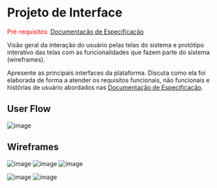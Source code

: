 
# Projeto de Interface

<span style="color:red">Pré-requisitos: <a href="2-Especificação do Projeto.md"> Documentação de Especificação</a></span>

Visão geral da interação do usuário pelas telas do sistema e protótipo interativo das telas com as funcionalidades que fazem parte do sistema (wireframes).

 Apresente as principais interfaces da plataforma. Discuta como ela foi elaborada de forma a atender os requisitos funcionais, não funcionais e histórias de usuário abordados nas <a href="2-Especificação do Projeto.md"> Documentação de Especificação</a>.

## User Flow

![image](https://user-images.githubusercontent.com/81269914/121961293-a4695e00-cd3d-11eb-9512-6c87d2d5dffd.png)


## Wireframes

![image](https://user-images.githubusercontent.com/81269914/121958213-ceb91c80-cd39-11eb-806f-2385c8fccb64.png)
![image](https://user-images.githubusercontent.com/81269914/121957368-ada3fc00-cd38-11eb-9a4f-32f7bc14365e.png)
![image](https://user-images.githubusercontent.com/81269914/121958061-9a456080-cd39-11eb-9cbb-830fa1e5e2ec.png)

![image](https://user-images.githubusercontent.com/81269914/121958689-5010af00-cd3a-11eb-96f4-81d695ef9ea4.png)
![image](https://user-images.githubusercontent.com/81269914/121959012-9d8d1c00-cd3a-11eb-923a-4f575bf2a5ba.png)

